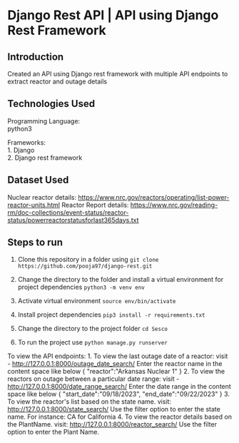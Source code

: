 # Django Rest API | API using Django Rest Framework

## Introduction

Created an API using Django rest framework with multiple API endpoints to extract reactor and outage details

## Technologies Used
Programming Language:<br>
    python3<br>

Frameworks:<br>
    1. Django<br>
    2. Django rest framework
    
## Dataset Used

Nuclear reactor details: https://www.nrc.gov/reactors/operating/list-power-reactor-units.html
Reactor Report details: https://www.nrc.gov/reading-rm/doc-collections/event-status/reactor-status/powerreactorstatusforlast365days.txt

## Steps to run

1. Clone this repository in a folder using 
```git clone https://github.com/pooja97/django-rest.git```

2. Change the directory to the folder and install a virtual environment for project dependencies 
``` python3 -m venv env ```

3. Activate virtual environment 
``` source env/bin/activate ```

4. Install project dependencies 
``` pip3 install -r requirements.txt ```

5. Change the directory to the project folder 
``` cd Sesco ```

6. To run the project use 
``` python manage.py runserver ```

To view the API endpoints:
    1. To view the last outage date of a reactor: visit - http://127.0.0.1:8000/outage_date_search/
    Enter the reactor name in the content space like below
            {
            "reactor":"Arkansas Nuclear 1"
            }
    2. To view the reactors on outage between a particular date range: visit - http://127.0.0.1:8000/date_range_search/
    Enter the date range in the content space like below
        {
        "start_date":"09/18/2023",
        "end_date":"09/22/2023"
        }
    3. To view the reactor's list based on the state name. visit: http://127.0.0.1:8000/state_search/
        Use the filter option to enter the state name. For instance: CA for California
    4. To view the reactor details based on the PlantName. visit: http://127.0.0.1:8000/reactor_search/
        Use the filter option to enter the Plant Name.
    

